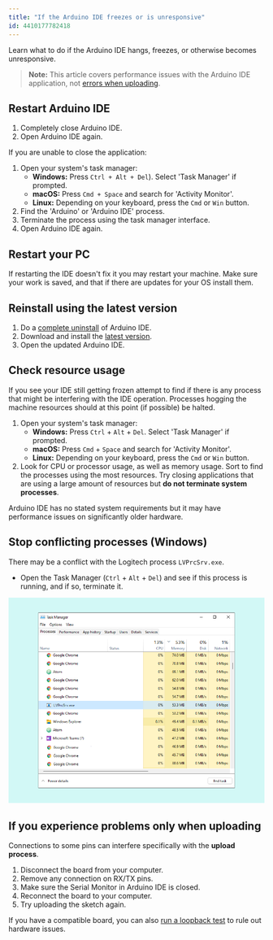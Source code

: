 ```yaml
---
title: "If the Arduino IDE freezes or is unresponsive"
id: 4410177782418
---
```


Learn what to do if the Arduino IDE hangs, freezes, or otherwise becomes unresponsive.

> **Note:** This article covers performance issues with the Arduino IDE application, not [errors when uploading](https://support.arduino.cc/hc/en-us/articles/4402764401554).

## Restart Arduino IDE

1. Completely close Arduino IDE.
2. Open Arduino IDE again.

If you are unable to close the application:

1. Open your system's task manager:
   * **Windows:** Press `Ctrl + Alt + Del`). Select 'Task Manager' if prompted.
   * **macOS:** Press `Cmd + Space` and search for 'Activity Monitor'.
   * **Linux:** Depending on your keyboard, press the `Cmd` or `Win` button.
2. Find the 'Arduino' or 'Arduino IDE' process.
3. Terminate the process using the task manager interface.
4. Open Arduino IDE again.

## Restart your PC

If restarting the IDE doesn't fix it you may restart your machine. Make sure your work is saved, and that if there are updates for your OS install them.

## Reinstall using the latest version

1. Do a [complete uninstall](https://support.arduino.cc/hc/en-us/articles/360021325733-How-to-do-a-complete-uninstall-of-the-Arduino-IDE) of Arduino IDE.
2. Download and install the [latest version](https://www.arduino.cc/en/software).
3. Open the updated Arduino IDE.

## Check resource usage

If you see your IDE still getting frozen attempt to find if there is any process that might be interfering with the IDE operation. Processes hogging the machine resources should at this point (if possible) be halted.

1. Open your system's task manager:
   * **Windows:** Press `Ctrl` + `Alt` + `Del`. Select 'Task Manager' if prompted.
   * **macOS:** Press `Cmd` + `Space` and search for 'Activity Monitor'.
   * **Linux:** Depending on your keyboard, press the `Cmd` or `Win` button.
2. Look for CPU or processor usage, as well as memory usage. Sort to find the processes using the most resources. Try closing applications that are using a large amount of resources but **do not terminate system processes**.

Arduino IDE has no stated system requirements but it may have performance issues on significantly older hardware.

## Stop conflicting processes (Windows)

There may be a conflict with the Logitech process `LVPrcSrv.exe`.

* Open the Task Manager (`Ctrl` + `Alt` + `Del`) and see if this process is running, and if so, terminate it.

![Task manager running the mentioned process](img/LVPProcess.png)

## If you experience problems only when uploading

Connections to some pins can interfere specifically with the **upload process**.

1. Disconnect the board from your computer.
2. Remove any connection on RX/TX pins.
3. Make sure the Serial Monitor in Arduino IDE is closed.
4. Reconnect the board to your computer.
5. Try uploading the sketch again.

If you have a compatible board, you can also [run a loopback test](https://support.arduino.cc/hc/en-us/articles/360020366520-How-to-do-a-loopback-test) to rule out hardware issues.
